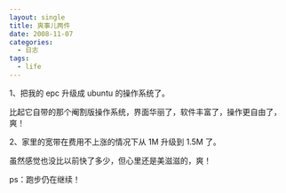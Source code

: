 ```yaml
---
layout: single
title: 爽事儿两件
date: 2008-11-07
categories:
  - 日志
tags:
  - life
---
```


1、把我的 epc 升级成 ubuntu 的操作系统了。

比起它自带的那个阉割版操作系统，界面华丽了，软件丰富了，操作更自由了，爽！

2、家里的宽带在费用不上涨的情况下从 1M 升级到 1.5M 了。

虽然感觉也没比以前快了多少，但心里还是美滋滋的，爽！

ps：跑步仍在继续！
